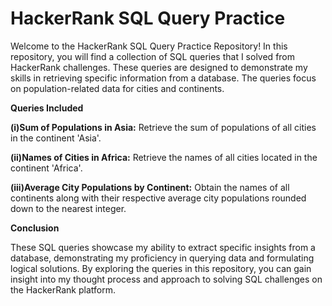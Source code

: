 # HackerRank SQL Query Practice

Welcome to the HackerRank SQL Query Practice Repository! In this repository, you will find a collection of SQL queries that I solved from HackerRank challenges. These queries are designed to demonstrate my skills in retrieving specific information from a database. The queries focus on population-related data for cities and continents.

**Queries Included**

**(i)Sum of Populations in Asia:** Retrieve the sum of populations of all cities in the continent 'Asia'.

**(ii)Names of Cities in Africa:** Retrieve the names of all cities located in the continent 'Africa'.

**(iii)Average City Populations by Continent:** Obtain the names of all continents along with their respective average city populations rounded down to the nearest integer.

**Conclusion**

These SQL queries showcase my ability to extract specific insights from a database, demonstrating my proficiency in querying data and formulating logical solutions. By exploring the queries in this repository, you can gain insight into my thought process and approach to solving SQL challenges on the HackerRank platform.
